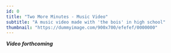 ```yaml
---
id: 0
title: "Two More Minutes - Music Video"
subtitle: "A music video made with 'the bois' in high school"
thumbnail: "https://dummyimage.com/900x700/efefef/0000000"
---
```


_**Video forthcoming**_
